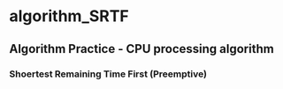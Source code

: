 # algorithm_SRTF
## Algorithm Practice - CPU processing algorithm 
### Shoertest Remaining Time First (Preemptive)
